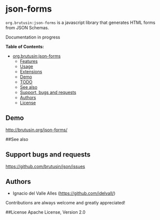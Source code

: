 # json-forms
`org.brutusin:json-forms` is a javascript library that generates HTML forms from JSON Schemas.

Documentation in progress

**Table of Contents:** 

- [org.brutusin:json-forms](#)
  - [Features](#features)
  - [Usage](#usage)
  - [Extensions](#extensions)
  - [Demo](#demo)
  - [TODO](#todo)
  - [See also](#see-also)
  - [Support, bugs and requests](#support-bugs-and-requests)
  - [Authors](#authors)
  - [License](#license)

## Demo
http://brutusin.org/json-forms/

##See also

## Support bugs and requests
https://github.com/brutusin/json/issues

## Authors

- Ignacio del Valle Alles (<https://github.com/idelvall/>)

Contributions are always welcome and greatly appreciated!

##License
Apache License, Version 2.0